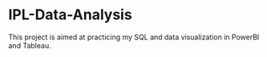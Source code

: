# IPL-Data-Analysis
This project is aimed at practicing my SQL and data visualization in PowerBI and Tableau.
